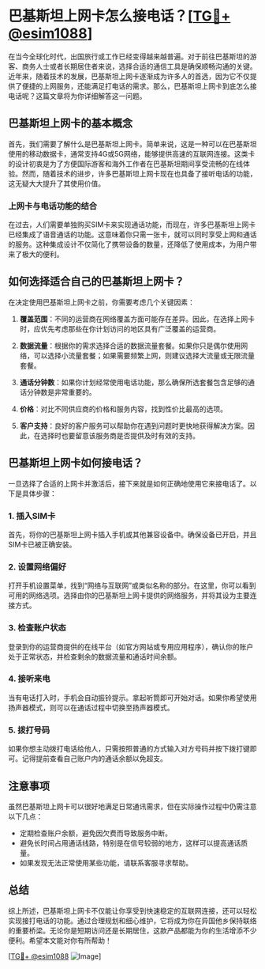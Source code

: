# 巴基斯坦上网卡怎么接电话？[[TG💪+ @esim1088](https://t.me/s/esim1088)]

在当今全球化时代，出国旅行或工作已经变得越来越普遍。对于前往巴基斯坦的游客、商务人士或者长期居住者来说，选择合适的通信工具是确保顺畅沟通的关键。近年来，随着技术的发展，巴基斯坦上网卡逐渐成为许多人的首选，因为它不仅提供了便捷的上网服务，还能满足打电话的需求。那么，巴基斯坦上网卡到底怎么接电话呢？这篇文章将为你详细解答这一问题。

## 巴基斯坦上网卡的基本概念

首先，我们需要了解什么是巴基斯坦上网卡。简单来说，这是一种可以在巴基斯坦使用的移动数据卡，通常支持4G或5G网络，能够提供高速的互联网连接。这类卡的设计初衷是为了方便国际游客和海外工作者在巴基斯坦期间享受流畅的在线体验。然而，随着技术的进步，许多巴基斯坦上网卡现在也具备了接听电话的功能，这无疑大大提升了其使用价值。

### 上网卡与电话功能的结合

在过去，人们需要单独购买SIM卡来实现通话功能，而现在，许多巴基斯坦上网卡已经集成了语音通话的功能。这意味着你只需一张卡，就可以同时享受上网和通话的服务。这种集成设计不仅简化了携带设备的数量，还降低了使用成本，为用户带来了极大的便利。

## 如何选择适合自己的巴基斯坦上网卡？

在决定使用巴基斯坦上网卡之前，你需要考虑几个关键因素：

1. **覆盖范围**：不同的运营商在网络覆盖方面可能存在差异。因此，在选择上网卡时，应优先考虑那些在你计划访问的地区具有广泛覆盖的运营商。
   
2. **数据流量**：根据你的需求选择合适的数据流量套餐。如果你只是偶尔使用网络，可以选择小流量套餐；如果需要频繁上网，则建议选择大流量或无限流量套餐。

3. **通话分钟数**：如果你计划经常使用电话功能，那么确保所选套餐包含足够的通话分钟数是非常重要的。

4. **价格**：对比不同供应商的价格和服务内容，找到性价比最高的选项。

5. **客户支持**：良好的客户服务可以帮助你在遇到问题时更快地获得解决方案。因此，在选择时也要留意该服务商是否提供及时有效的支持。

## 巴基斯坦上网卡如何接电话？

一旦选择了合适的上网卡并激活后，接下来就是如何正确地使用它来接电话了。以下是具体步骤：

### 1. 插入SIM卡

首先，将你的巴基斯坦上网卡插入手机或其他兼容设备中。确保设备已开启，并且SIM卡已被正确安装。

### 2. 设置网络偏好

打开手机设置菜单，找到“网络与互联网”或类似名称的部分。在这里，你可以看到可用的网络选项。选择由你的巴基斯坦上网卡提供的网络服务，并将其设为主要连接方式。

### 3. 检查账户状态

登录到你的运营商提供的在线平台（如官方网站或专用应用程序），确认你的账户处于正常状态，并检查剩余的数据流量和通话时间余额。

### 4. 接听来电

当有电话打入时，手机会自动振铃提示。拿起听筒即可开始对话。如果你希望使用扬声器模式，则可以在通话过程中切换至扬声器模式。

### 5. 拨打号码

如果你想主动拨打电话给他人，只需按照普通的方式输入对方号码并按下拨打键即可。记得提前查看自己账户内的通话余额以免超支。

## 注意事项

虽然巴基斯坦上网卡可以很好地满足日常通讯需求，但在实际操作过程中仍需注意以下几点：

- 定期检查账户余额，避免因欠费而导致服务中断。
- 避免长时间占用通话线路，特别是在信号较弱的地方，这样可以提高通话质量。
- 如果发现无法正常使用某些功能，请联系客服寻求帮助。

## 总结

综上所述，巴基斯坦上网卡不仅能让你享受到快速稳定的互联网连接，还可以轻松实现接打电话的功能。通过合理规划和细心维护，它将成为你在异国他乡保持联络的重要桥梁。无论你是短期访问还是长期居住，这款产品都能为你的生活增添不少便利。希望本文能对你有所帮助！

[[TG💪+ @esim1088](https://t.me/s/esim1088) ![Image](https://i.postimg.cc/4NQfJmqS/Snipaste-2025-05-13-00-14-12.png)]